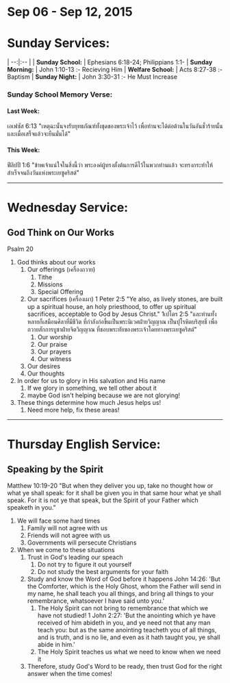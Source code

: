 # Sep 06 - Sep 12, 2015
# Sunday Services:

| --:|:-- |
| **Sunday School:**  |	Ephesians 6:18-24; Philippians 1:1-
| **Sunday Morning:** |	John 1:10-13 :- Recieving Him
| **Welfare School:** |	Acts 8:27-38 :- Baptism
| **Sunday Night:**   |  John 3:30-31 :- He Must Increase

### Sunday School Memory Verse:
#### Last Week: 
เอเฟซัส 6:13 "เหตุฉะนั้นจงรับยุทธภัณฑ์ทั้งชุดของพระเจ้าไว้ เพื่อท่านจะได้ต่อต้านในวันอันชั่วร้ายนั้นและเมื่อเสร็จแล้วจะยืนมั่นได้"

#### This Week:
ฟีลิปปี 1:6 "ข้าพเจ้าแน่ใจในสิ่งนี้ว่า พระองค์ผู้ทรงตั้งต้นการดีไว้ในพวกท่านแล้ว จะทรงกระทำให้สำเร็จจนถึงวันแห่งพระเยซูคริสต์"

---
# Wednesday Service:

## God Think on Our Works

Psalm 20

1. God thinks about our works
	1. Our offerings (เครื่องถวาย)
		1. Tithe
		2. Missions
		3. Special Offering
	2. Our sacrifices (เครื่องเผา)
		1 Peter 2:5 "Ye also, as lively stones, are built up a spiritual house, an holy priesthood, to offer up spiritual sacrifices, acceptable to God by Jesus Christ."
		1เปโตร 2:5 "และท่านทั้งหลายก็เสมือนศิลาที่มีชีวิต ที่กำลังก่อขึ้นเป็นพระนิเวศฝ่ายวิญญาณ เป็นปุโรหิตบริสุทธิ์ เพื่อถวายสักการบูชาฝ่ายจิตวิญญาณ ที่ชอบพระทัยของพระเจ้าโดยทางพระเยซูคริสต์"
		1. Our worship
		2. Our praise
		3. Our prayers
		4. Our witness
	3. Our desires
	4. Our thoughts
2. In order for us to glory in His salvation and His name
	1. If we glory in something, we tell other about it
	2. maybe God isn't helping because we are not glorying!
3. These things determine how much Jesus helps us!
	1. Need more help, fix these areas!

---
# Thursday English Service:

## Speaking by the Spirit

Matthew 10:19-20 "But when they deliver you up, take no thought how or what ye shall speak: for it shall be given you in that same hour what ye shall speak. For it is not ye that speak, but the Spirit of your Father which speaketh in you."

1. We will face some hard times
	1. Family will not agree with us
	2. Friends will not agree with us
	3. Governments will persecute Christians
2. When we come to these situations
	1. Trust in God's leading our speach
		1. Do not try to figure it out yourself
		2. Do not study the best arguments for your faith
	2. Study and know the Word of God before it happens
		John 14:26: 'But the Comforter, which is the Holy Ghost, whom the Father will send in my name, he shall teach you all things, and bring all things to your remembrance, whatsoever I have said unto you.'
		1. The Holy Spirit can not bring to remembrance that which we have not studied!
		1 John 2:27: 'But the anointing which ye have received of him abideth in you, and ye need not that any man teach you: but as the same anointing teacheth you of all things, and is truth, and is no lie, and even as it hath taught you, ye shall abide in him.'
		2. The Holy Spirit teaches us what we need to know when we need it
	3. Therefore, study God's Word to be ready, then trust God for the right answer when the time comes!